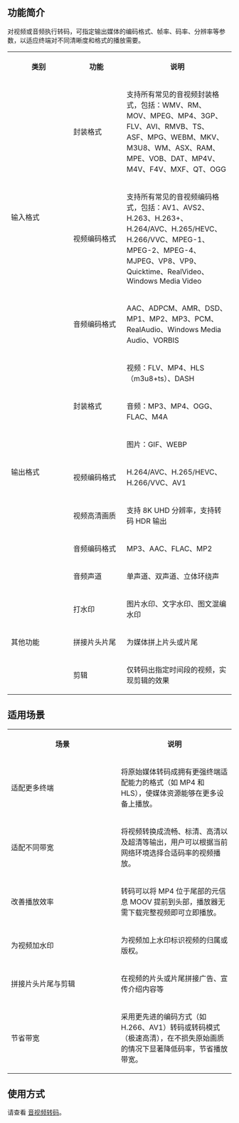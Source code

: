 ## 功能简介
对视频或音频执行转码，可指定输出媒体的编码格式、帧率、码率、分辨率等参数，以适应终端对不同清晰度和格式的播放需要。
<melo-data data-src="{}" data-version="2.1.0"></melo-data><table ><colgroup><col  width="155px"><col  width="132px"><col  width="260px"></colgroup>
<tbody>
<tr>
<th   colspan="1" rowspan="1" align="" valign=""><p>类别</p></td>
 <th   colspan="1" rowspan="1" align="" valign=""><p>功能</p></td>
 <th   colspan="1" rowspan="1" align="" valign=""><p>说明</p></td>
 </tr>

<tr>
<td   colspan="1" rowspan="3" align="" valign=""><p>输入格式</p></td>
 <td   colspan="1" rowspan="1" align="" valign=""><p>封装格式</p></td>
 <td   colspan="1" rowspan="1" align="" valign=""><p>支持所有常见的音视频封装格式，包括：WMV、RM、MOV、MPEG、MP4、3GP、FLV、AVI、RMVB、TS、ASF、MPG、WEBM、MKV、M3U8、WM、ASX、RAM、MPE、VOB、DAT、MP4V、M4V、F4V、MXF、QT、OGG</p></td>
 </tr>

<tr>
<td   colspan="1" rowspan="1" align="" valign=""><p>视频编码格式</p></td>
 <td   colspan="1" rowspan="1" align="" valign=""><p>支持所有常见的音视频编码格式，包括：AV1、AVS2、H.263、H.263+、H.264/AVC、H.265/HEVC、H.266/VVC、MPEG-1、MPEG-2、MPEG-4、MJPEG、VP8、VP9、Quicktime、RealVideo、Windows Media Video</p></td>
 </tr>

<tr>
<td   colspan="1" rowspan="1" align="" valign=""><p>音频编码格式</p></td>
 <td   colspan="1" rowspan="1" align="" valign=""><p>AAC、ADPCM、AMR、DSD、MP1、MP2、MP3、PCM、RealAudio、Windows Media Audio、VORBIS</p></td>
 </tr>

<tr>
<td   colspan="1" rowspan="7" align="" valign=""><p>输出格式</p></td>
 <td   colspan="1" rowspan="3" align="" valign=""><p>封装格式</p></td>
 <td   colspan="1" rowspan="1" align="" valign=""><p>视频：FLV、MP4、HLS（m3u8+ts）、DASH</p></td>
 </tr>

<tr>
<td   colspan="1" rowspan="1" align="" valign=""><p>音频：MP3、MP4、OGG、FLAC、M4A</p></td>
 </tr>

<tr>
<td   colspan="1" rowspan="1" align="" valign=""><p>图片：GIF、WEBP</p></td>
 </tr>

<tr>
<td   colspan="1" rowspan="1" align="" valign=""><p>视频编码格式</p></td>
 <td   colspan="1" rowspan="1" align="" valign=""><p>H.264/AVC、H.265/HEVC、H.266/VVC、AV1</p></td>
 </tr>

<tr>
<td   colspan="1" rowspan="1" align="" valign=""><p>视频高清画质</p></td>
 <td   colspan="1" rowspan="1" align="" valign=""><p>支持 8K UHD 分辨率，支持转码 HDR 输出</p></td>
 </tr>

<tr>
<td   colspan="1" rowspan="1" align="" valign=""><p>音频编码格式</p></td>
 <td   colspan="1" rowspan="1" align="" valign=""><p>MP3、AAC、FLAC、MP2</p></td>
 </tr>

<tr>
<td   colspan="1" rowspan="1" align="" valign=""><p>音频声道</p></td>
 <td   colspan="1" rowspan="1" align="" valign=""><p>单声道、双声道、立体环绕声</p></td>
 </tr>

<tr>
<td   colspan="1" rowspan="3" align="" valign=""><p>其他功能</p></td>
 <td   colspan="1" rowspan="1" align="" valign=""><p>打水印</p></td>
 <td   colspan="1" rowspan="1" align="" valign=""><p>图片水印、文字水印、图文混编水印</p></td>
 </tr>

<tr>
<td   colspan="1" rowspan="1" align="" valign=""><p>拼接片头片尾</p></td>
 <td   colspan="1" rowspan="1" align="" valign=""><p>为媒体拼上片头或片尾</p></td>
 </tr>

<tr>
<td   colspan="1" rowspan="1" align="" valign=""><p>剪辑</p></td>
 <td   colspan="1" rowspan="1" align="" valign=""><p>仅转码出指定时间段的视频，实现剪辑的效果</p></td>
 </tr>

</tbody>
</table>

## 适用场景
<melo-data data-src="{}" data-version="2.1.0"></melo-data><table ><colgroup><col  width="301px"><col  width="301px"></colgroup>
<tbody>
<tr>
<th   colspan="1" rowspan="1" align="" valign=""><p>场景</p></td>
 <th   colspan="1" rowspan="1" align="" valign=""><p>说明</p></td>
 </tr>

<tr>
<td   colspan="1" rowspan="1" align="" valign=""><p>适配更多终端</p></td>
 <td   colspan="1" rowspan="1" align="" valign=""><p>将原始媒体转码成拥有更强终端适配能力的格式（如 MP4 和 HLS），使媒体资源能够在更多设备上播放。</p></td>
 </tr>

<tr>
<td   colspan="1" rowspan="1" align="" valign=""><p>适配不同带宽</p></td>
 <td   colspan="1" rowspan="1" align="" valign=""><p>将视频转换成流畅、标清、高清以及超清等输出，用户可以根据当前网络环境选择合适码率的视频播放。</p></td>
 </tr>

<tr>
<td   colspan="1" rowspan="1" align="" valign=""><p>改善播放效率</p></td>
 <td   colspan="1" rowspan="1" align="" valign=""><p>转码可以将 MP4 位于尾部的元信息 MOOV 提前到头部，播放器无需下载完整视频即可立即播放。 </p></td>
 </tr>

<tr>
<td   colspan="1" rowspan="1" align="" valign=""><p>为视频加水印</p></td>
 <td   colspan="1" rowspan="1" align="" valign=""><p>为视频加上水印标识视频的归属或版权。</p></td>
 </tr>

<tr>
<td   colspan="1" rowspan="1" align="" valign=""><p>拼接片头片尾与剪辑</p></td>
 <td   colspan="1" rowspan="1" align="" valign=""><p>在视频的片头或片尾拼接广告、宣传介绍内容等</p></td>
 </tr>

<tr>
<td   colspan="1" rowspan="1" align="" valign=""><p>节省带宽</p></td>
 <td   colspan="1" rowspan="1" align="" valign=""><p>采用更先进的编码方式（如 H.266、AV1）转码或转码模式（极速高清），在不损失原始画质的情况下显著降低码率，节省播放带宽。</p></td>
</tr>

</tbody>
</table>

## 使用方式
请查看 [音视频转码](https://cloud.tencent.com/document/product/266/33478)。


 
